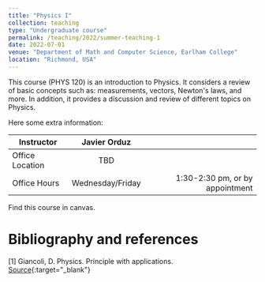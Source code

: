 ```yaml
---
title: "Physics I"
collection: teaching
type: "Undergraduate course"
permalink: /teaching/2022/summer-teaching-1
date: 2022-07-01
venue: "Department of Math and Computer Science, Earlham College"
location: "Richmond, USA"
---
```


This course (PHYS 120) is an introduction to Physics.
It considers a review of basic 
concepts such as: measurements, 
vectors, Newton's laws, and more.
In addition, it provides a discussion and review of different topics on Physics. 
<!-- [BU website](https://tinyurl.com/yhgalmw6){:target="_blank"},  -->

Here some extra information:

| Instructor   |      Javier Orduz      |   |
|--------------------|:-----------------------:|----------------:|
| Office Location |  TBD |  |
| Office Hours |    Wednesday/Friday   |   1:30-2:30 pm, or by appointment |


Find this course in canvas.

# Bibliography and references
[1] Giancoli, D. Physics. Principle with applications. [Source](https://www.pearson.com/en-us/subject-catalog/p/physics-principles-and-applications/P200000006936/9780137679065){:target="_blank"}